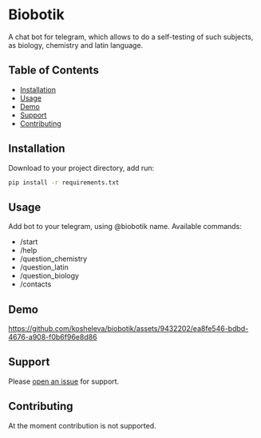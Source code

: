 # Biobotik

A chat bot for telegram, which allows to do a self-testing of such subjects, as biology, chemistry and latin language. 

## Table of Contents

- [Installation](#installation)
- [Usage](#usage)
- [Demo](#demo)
- [Support](#support)
- [Contributing](#contributing)

## Installation

Download to your project directory, add run:

```sh
pip install -r requirements.txt
```

## Usage

Add bot to your telegram, using @biobotik name.
Available commands:

- /start
- /help
- /question_chemistry
- /question_latin
- /question_biology
- /contacts

## Demo


https://github.com/kosheleva/biobotik/assets/9432202/ea8fe546-bdbd-4676-a908-f0b6f96e8d86


## Support

Please [open an issue](https://github.com/kosheleva/biobotik/issues/new) for support.

## Contributing

At the moment contribution is not supported.

